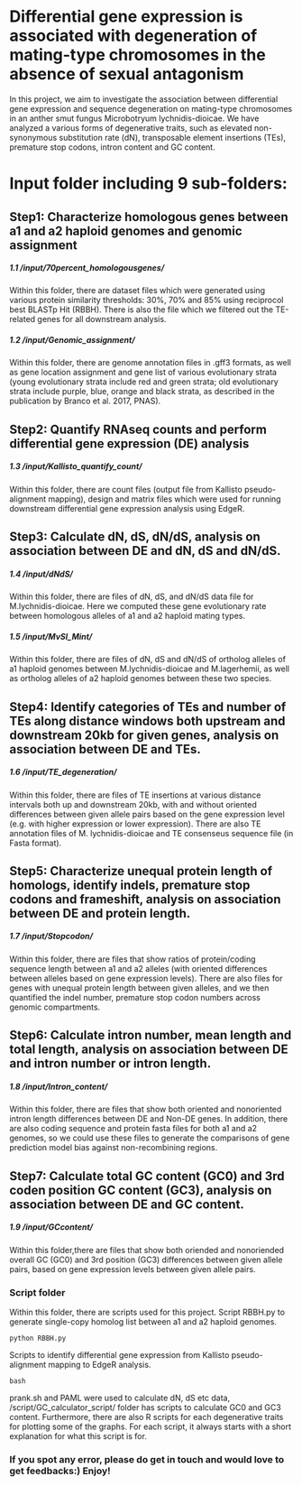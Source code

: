 # Differential gene expression is associated with degeneration of mating-type chromosomes in the absence of sexual antagonism

In this project, we aim to investigate the association between differential gene expression and sequence degeneration on mating-type chromosomes in an anther smut fungus Microbotryum lychnidis-dioicae. We have analyzed a various forms of degenerative traits, such as elevated non-synonymous substitution rate (dN), transposable element insertions (TEs), premature stop codons, intron content and GC content. 


# Input folder including 9 sub-folders: 

## Step1: Characterize homologous genes between a1 and a2 haploid genomes and genomic assignment
##### 1.1  /input/70percent_homologousgenes/
Within this folder, there are dataset files which were generated using various protein similarity thresholds: 30%, 70% and 85% using reciprocol best BLASTp Hit (RBBH). There is also the file which we filtered out the TE-related genes for all downstream analysis.

##### 1.2  /input/Genomic_assignment/
Within this folder, there are genome annotation files in .gff3 formats, as well as gene location assignment and gene list of various evolutionary strata (young evolutionary strata include red and green strata; old evolutionary strata include purple, blue, orange and black strata, as described in the publication by Branco et al. 2017, PNAS).

## Step2: Quantify RNAseq counts and perform differential gene expression (DE) analysis
##### 1.3  /input/Kallisto_quantify_count/
Within this folder, there are count files (output file from Kallisto pseudo-alignment mapping), design and matrix files which were used for running downstream differential gene expression analysis using EdgeR. 

## Step3: Calculate dN, dS, dN/dS, analysis on association between DE and dN, dS and dN/dS.
##### 1.4  /input/dNdS/
Within this folder, there are files of dN, dS, and dN/dS data file for M.lychnidis-dioicae. Here we computed these gene evolutionary rate between homologous alleles of a1 and a2 haploid mating types.

##### 1.5 /input/MvSl_Mint/
Within this folder, there are files of dN, dS and dN/dS of ortholog alleles of a1 haploid genomes between M.lychnidis-dioicae and M.lagerhemii, as well as ortholog alleles of a2 haploid genomes between these two species. 

## Step4: Identify categories of TEs and number of TEs along distance windows both upstream and downstream 20kb for given genes, analysis on association between DE and TEs.
##### 1.6  /input/TE_degeneration/
Within this folder, there are files of TE insertions at various distance intervals both up and downstream 20kb, with and without oriented differences between given allele pairs based on the gene expression level (e.g. with higher expression or lower expression). There are also TE annotation files of M. lychnidis-dioicae and TE consenseus sequence file (in Fasta format).

## Step5: Characterize unequal protein length of homologs, identify indels, premature stop codons and frameshift, analysis on association between DE and protein length.
##### 1.7  /input/Stopcodon/
Within this folder, there are files that show ratios of protein/coding sequence length between a1 and a2 alleles (with oriented differences between alleles based on gene expression levels). There are also files for genes with unequal protein length between given alleles, and we then quantified the indel number, premature stop codon numbers across genomic compartments.

## Step6: Calculate intron number, mean length and total length, analysis on association between DE and intron number or intron length.
##### 1.8  /input/Intron_content/
Within this folder, there are files that show both oriented and nonoriented intron length differences between DE and Non-DE genes. In addition, there are also coding sequence and protein fasta files for both a1 and a2 genomes, so we could use these files to generate the comparisons of gene prediction model bias against non-recombining regions.

## Step7: Calculate total GC content (GC0) and 3rd coden position GC content (GC3), analysis on association between DE and GC content.
##### 1.9  /input/GCcontent/
Within this folder,there are files that show both oriended and nonoriended overall GC (GC0) and 3rd position (GC3) differences between given allele pairs, based on gene expression levels between given allele pairs.


### Script folder
Within this folder, there are scripts used for this project. 
Script RBBH.py to generate single-copy homolog list between a1 and a2 haploid genomes.

    python RBBH.py
Scripts to identify differential gene expression from Kallisto pseudo-alignment mapping to EdgeR analysis.

    bash 

prank.sh and PAML were used to calculate dN, dS etc data, /script/GC_calculator_script/ folder has scripts to calculate GC0 and GC3 content. Furthermore, there are also R scripts for each degenerative traits for plotting some of the graphs. For each script, it always starts with a short explanation for what this script is for.

### If you spot any error, please do get in touch and would love to get feedbacks:) Enjoy!
